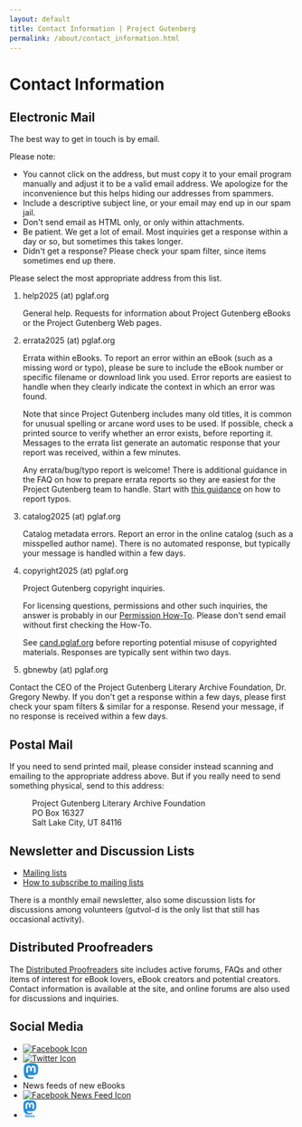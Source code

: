 ```yaml
---
layout: default
title: Contact Information | Project Gutenberg
permalink: /about/contact_information.html
---
```


Contact Information
===================

## Electronic Mail
The best way to get in touch is by email. 

Please note:

- You cannot click on the address, but must copy it to your email program manually and adjust it to be a valid email address. We apologize for the inconvenience but this helps hiding our addresses from spammers.
- Include a descriptive subject line, or your email may end up in our spam jail.
- Don't send email as HTML only, or only within attachments.
- Be patient. We get a lot of email. Most inquiries get a response within a day or so, but sometimes this takes longer.
- Didn't get a response? Please check your spam filter, since items sometimes end up there.

Please select the most appropriate address from this list. 

1. help2025 (at) pglaf.org

    General help. Requests for information about Project Gutenberg eBooks or the Project Gutenberg Web pages.

2. errata2025 (at) pglaf.org

    Errata within eBooks. To report an error within an eBook (such as a missing word or typo), please be sure to include the eBook number or specific filename or download link you used. Error reports are easiest to handle when they clearly indicate the context in which an error was found.

    Note that since Project Gutenberg includes many old titles, it is common for unusual spelling or arcane word uses to be used. If possible, check a printed source to verify whether an error exists, before reporting it. Messages to the errata list generate an automatic response that your report was received, within a few minutes. 

    Any errata/bug/typo report is welcome! There is additional guidance in the FAQ on how to prepare errata reports so they are easiest for the Project Gutenberg team to handle. Start with [this guidance](/help/errata.html) on how to report typos.

3. catalog2025 (at) pglaf.org

    Catalog metadata errors. Report an error in the online catalog (such as a misspelled author name). There is no automated response, but typically your message is handled within a few days.

4. copyright2025 (at) pglaf.org

    Project Gutenberg copyright inquiries.

    For licensing questions, permissions and other such inquiries, the answer is probably in our [Permission How-To](/policy/permission.html). Please don't send email without first checking the How-To.

    See [cand.pglaf.org](http://cand.pglaf.org) before reporting potential misuse of copyrighted materials. Responses are typically sent within two days.

5. gbnewby (at) pglaf.org

Contact the CEO of the Project Gutenberg Literary Archive Foundation, Dr. Gregory Newby. If you don't get a response within a few days, please first check your spam filters & similar for a response. Resend your message, if no response is received within a few days.

## Postal Mail
If you need to send printed mail, please consider instead scanning and emailing to the appropriate address above. But if you really need to send something physical, send to this address:

<dl><dd>  Project Gutenberg Literary Archive Foundation</dd>
<dd>  PO Box 16327</dd>
<dd>  Salt Lake City, UT 84116</dd></dl>

## Newsletter and Discussion Lists
<ul>
  <li><a href="https://lists.pglaf.org">Mailing lists</a></li>
  <li><a href="/help/subscribe_how_to.html">How to subscribe to mailing lists</a></li>
</ul>
<p>There is a monthly email newsletter, also some discussion lists for discussions among volunteers (gutvol-d is the only list that still has occasional activity).</p>

## Distributed Proofreaders
The [Distributed Proofreaders](https://www.pgdp.net/) site includes active forums, FAQs and other items of interest for eBook lovers, eBook creators and potential creators. Contact information is available at the site, and online forums are also used for discussions and inquiries. 

## Social Media
<ul class="icon-list">
    <li><a href="https://www.facebook.com/project.gutenberg">
      <img src="/gutenberg/f_icon.png" alt="Facebook Icon" />
    </a></li>
    <li><a href="https://twitter.com/gutenberg_org">
      <img src="/gutenberg/t_icon.png" alt="Twitter Icon" />
    </a></li>
    <li><a href="https://mastodon.social/@gutenberg_org" rel="me">
      <img src="/gutenberg/m_icon.png" alt="Mastodon Icon" />
    </a></li>
    <li>News feeds of new eBooks</li>
    <li><a href="https://www.facebook.com/gutenberg.new">
      <img src="/gutenberg/f_news_icon.png" alt="Facebook News Feed Icon" />
    </a></li>
    <li><a href="https://mastodon.social/@gutenberg_new" rel="me">
      <img src="/gutenberg/m_news_icon.png" alt="Mastodon Icon" />
    </a></li>
  </ul>
